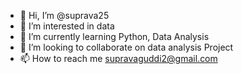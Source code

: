 - 👋 Hi, I’m @suprava25
- 👀 I’m interested in data
- 🌱 I’m currently learning Python, Data Analysis
- 💞️ I’m looking to collaborate on data analysis Project
- 📫 How to reach me supravaguddi2@gmail.com

<!---
suprava25/suprava25 is a ✨ special ✨ repository because its `README.md` (this file) appears on your GitHub profile.
You can click the Preview link to take a look at your changes.
--->
